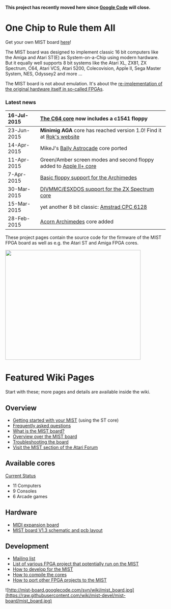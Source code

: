 **This project has recently moved here since [Google Code](http://code.google.com/p/mist-board/) will close.**

# One Chip to Rule them All #

Get your own MIST board [here](http://lotharek.pl/product.php?pid=96)!

The MIST board was designed to implement classic 16 bit computers like the Amiga and Atari ST(E) as System-on-a-Chip using modern hardware. But it equally well supports 8 bit systems like the Atari XL, ZX81, ZX Spectrum, C64, Atari VCS, Atari 5200, Colecovision, Apple II, Sega Master System, NES, Odyssey2 and more ...

The MIST board is not about emulation. It's about the [re-implementation of the original hardware itself in so-called FPGAs](https://github.com/mist-devel/mist-board/wiki/WhatIsThis).


### Latest news ###
| 16-Jul-2015 | [The C64 core](http://code.google.com/p/mist-board/source/browse/trunk/bin/cores/fpga64/) now includes a c1541 floppy |
|:------------|:----------------------------------------------------------------------------------------------------------------------|
| 23-Jun-2015 | **Minimig AGA** core has reached version 1.0! Find it at [Rok's website](http://somuch.guru/minimig/minimig-mist/)    |
| 14-Apr-2015 | MikeJ's [Bally Astrocade](https://github.com/mist-devel/mist-binaries/tree/master/cores/astrocade) core ported   |
| 11-Apr-2015 | Green/Amber screen modes and second floppy added to [Apple II+ core](https://github.com/mist-devel/mist-board/wiki/CoreDocApple2)                                |
| 7-Apr-2015  | [Basic floppy support for the Archimedes](CoreDocArchimedes)                                                       |
| 30-Mar-2015 |[DIVMMC/ESXDOS support for the ZX Spectrum core](https://github.com/mist-devel/mist-board/wiki/CoreDocSpectrum)                                                   |
| 15-Mar-2015 | yet another 8 bit classic: [Amstrad CPC 6128](https://github.com/mist-devel/mist-board/wiki/CoreDocAmstrad)                                                      |
| 28-Feb-2015 | [Acorn Archimedes](CoreDocArchimedes) core added                                                                   |

These project pages contain the source code for the firmware of the MIST FPGA board as well as e.g. the Atari ST and Amiga FPGA cores.

<a href='http://www.youtube.com/watch?feature=player_embedded&v=RmK2udIhhS4' target='_blank'><img src='http://img.youtube.com/vi/RmK2udIhhS4/0.jpg' width='425' height=344 /></a>

# Featured Wiki Pages #

Start with these; more pages and details are available inside the wiki.

## Overview ##

  * [Getting started with your MIST](https://github.com/mist-devel/mist-board/wiki/GettingStarted) (using the ST core)
  * [Frequently asked questions](https://github.com/mist-devel/mist-board/wiki/FaQ)
  * [What is the MIST board?](https://github.com/mist-devel/mist-board/wiki/WhatIsThis)
  * [Overview over the MIST board](https://github.com/mist-devel/mist-board/wiki/TheBoard)
  * [Troubleshooting the board](https://github.com/mist-devel/mist-board/wiki/Troubleshooting)
  * [Visit the MIST section of the Atari Forum](http://www.atari-forum.com/viewforum.php?f=101)

## Available cores ##
[Current Status](https://github.com/mist-devel/mist-board/wiki/CoreStatus)
  * 11 Computers
  * 9 Consoles
  * 6 Arcade games


## Hardware ##
  * [MIDI expansion board](https://github.com/mist-devel/mist-board/wiki/MidiAddon)
  * [MIST board V1.3 schematic and pcb layout](https://github.com/mist-devel/mist-board/wiki/Board13)



## Development ##

  * [Mailing list](https://groups.google.com/forum/#!forum/mist-board-devel)
  * [List of various FPGA project that potentially run on the MIST](https://github.com/mist-devel/mist-board/wiki/ListOfFPGAProjects)
  * [How to develop for the MIST](https://github.com/mist-devel/mist-board/wiki/HowToDevelopForTheMist)
  * [How to compile the cores](https://github.com/mist-devel/mist-board/wiki/HowToCompileTheCore)
  * [How to port other FPGA projects to the MIST](https://github.com/mist-devel/mist-board/wiki/PortingCores)

![http://mist-board.googlecode.com/svn/wiki/mist_board.jpg](https://raw.githubusercontent.com/wiki/mist-devel/mist-board/mist_board.jpg)